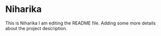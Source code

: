 # Niharika
This is Niharika
I am editing the README file. Adding some more details about the project description.
